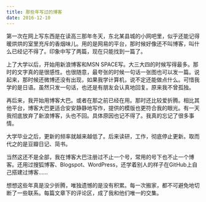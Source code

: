 ```yaml
---
title: 那些年写过的博客
date: 2016-12-10
---
```

第一次在网上写东西是在读高三那年冬天，东北某县城的小网吧里，似乎还能记得暖烘烘的室里充斥的香烟味儿。用的是网易的平台，那时候好像还不叫博客，叫什么已经记不得了。印象中写了两篇，现在只能找到一篇了。

上了大学以后，开始用新浪博客和MSN SPACE写。大三大四的时候写得最多。那时的文字真的是很感性。也很随意，最夸张的时候一句话一张图也可以发一篇。说起来，那时候还微博还没有出现，如果我学计算机，说不定还能做点什么。可惜我学的是日语。虽然只发一句话，也还是有朋友会认真地回复。原来我不曾孤独。

再后来，我开始用博客大巴。或者在那之前已经在用。那时还比较爱折腾。相比其他平台，博客大巴更适合安安静静地写作，提供的模版也更符合我的眼光。有一天我彻底放弃了新浪博客，头也不回。具体原因也记不得了。我真的忘记了很多事情。

大学毕业之后，更新的频率就越来越低了。后来读研，工作，彻底停止更新。取而代之的是豆瓣日记、简书。

当然这还不是全部，我在博客大巴注册过不止一个号，常用的号下也不止一个博客。还用过搜狐博客、Blogspot、WordPress，还学着别人的样子在GitHub上自己搭建过博客……

想想这些年真是没少折腾，唯独遗憾的是没有积累。每一次搬家，都不可避免地切断了一些联系。每篇文章下的评论区，成了我和他们唯一的交集。

